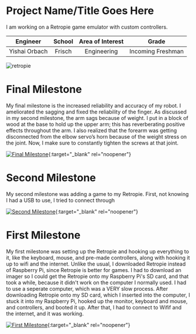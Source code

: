 ﻿# Project Name/Title Goes Here
I am working on a Retropie game emulator with custom controllers.

| **Engineer** | **School** | **Area of Interest** | **Grade** |
|:--:|:--:|:--:|:--:|
| Yishai Orbach | Frisch | Engineering | Incoming Freshman

![retropie](https://user-images.githubusercontent.com/87200931/125113420-a3b2b600-e0b6-11eb-86c2-c310786b610e.jpeg)
 
 
# Final Milestone
My final milestone is the increased reliability and accuracy of my robot. I ameliorated the sagging and fixed the reliability of the finger. As discussed in my second milestone, the arm sags because of weight. I put in a block of wood at the base to hold up the upper arm; this has reverberating positive effects throughout the arm. I also realized that the forearm was getting disconnected from the elbow servo’s horn because of the weight stress on the joint. Now, I make sure to constantly tighten the screws at that joint. 

[![Final Milestone](https://res.cloudinary.com/marcomontalbano/image/upload/v1612573869/video_to_markdown/images/youtube--F7M7imOVGug-c05b58ac6eb4c4700831b2b3070cd403.jpg )](https://www.youtube.com/watch?v=F7M7imOVGug&feature=emb_logo "Final Milestone"){:target="_blank" rel="noopener"}

# Second Milestone
My second milestone was adding a game to my Retropie. First, not knowing I had a USB to use, I tried to connect through 

[![Second Milestone](https://res.cloudinary.com/marcomontalbano/image/upload/v1612574014/video_to_markdown/images/youtube--y3VAmNlER5Y-c05b58ac6eb4c4700831b2b3070cd403.jpg)](https://www.youtube.com/watch?v=y3VAmNlER5Y&feature=emb_logo "Second Milestone"){:target="_blank" rel="noopener"}
# First Milestone
  

My first milestone was setting up the Retropie and hooking up everything to it, like the keyboard, mouse, and pre-made controllers, along with hooking it up to wifi and the internet. Unlike the usual, I downloaded Retropie instead of Raspberry Pi, since Retropie is better for games. I had to download an imager so I could get the Retropie onto my Raspberry Pi's SD card, and that took a while, because it didn't work on the computer I normally used. I had to use a seperate computer, which was a VERY slow process. After downloading Retropie onto my SD card, which I inserted into the computer, I stuck it into my Raspberry Pi, hooked up the monitor, keyboard and mouse, and controllers, and booted it up. After that, I had to connect to Wifif and the internet, and it was working.

[![First Milestone](https://res.cloudinary.com/marcomontalbano/image/upload/v1612574117/video_to_markdown/images/youtube--CaCazFBhYKs-c05b58ac6eb4c4700831b2b3070cd403.jpg)](https://www.youtube.com/watch?v=CaCazFBhYKs "First Milestone"){:target="_blank" rel="noopener"}
